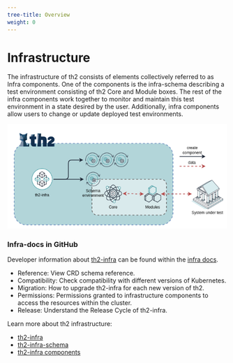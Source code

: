 ```yaml
---
tree-title: Overview
weight: 0
---
```


# Infrastructure

The infrastructure of th2 consists of elements collectively referred to as Infra components. 
One of the components is the infra-schema describing a test environment consisting of th2 <term term='core'>Core</term> and <term term='module'>Module</term> boxes. 
The rest of the infra components work together to monitor and maintain this test environment in a state desired by the user.
Additionally, infra components allow users to change or update deployed test environments.


<!--more-->


![](./th2-infra-2.png)

### Infra-docs in GitHub
Developer information about [th2-infra](https://github.com/th2-net/th2-infra/) can be found within the [infra docs](https://github.com/th2-net/th2-infra/tree/master/docs/). 
- Reference: View CRD schema reference.
- Compatibility: Check compatibility with different versions of Kubernetes.
- Migration: How to upgrade th2-infra for each new version of th2.
- Permissions: Permissions granted to infrastructure components to access the resources within the cluster.
- Release: Understand the Release Cycle of th2-infra.

Learn more about th2 infrastructure:
- [th2-infra](/th2-infra-repository/)
- [th2-infra-schema](/th2-infra-schema/)
- [th2-infra components](/infra-components/)

